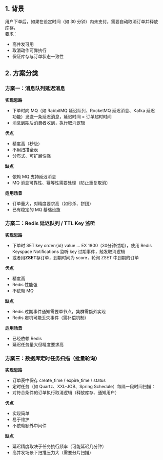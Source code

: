 ## 1. 背景
用户下单后，如果在设定时间（如 30 分钟）内未支付，需要自动取消订单并释放库存。  
要求：
- 高并发可用
- 取消动作可靠执行
- 保证库存与订单状态一致性

## 2. 方案分类

### 方案一：消息队列延迟消息
**实现思路**
- 下单时向 MQ（如 RabbitMQ 延迟队列、RocketMQ 延迟消息、Kafka 延迟功能）发送一条延迟消息，延迟时间 = 订单超时时间
- 消息到期后消费者收到，执行取消逻辑

**优点**
- 精度高（秒级）
- 不用扫描全表
- 分布式、可扩展性强

**缺点**
- 依赖 MQ 支持延迟消息
- MQ 消息可靠性、幂等性需要处理（防止重复取消）

**适用场景**
- 订单量大，对精度要求高（如秒杀、拼团）
- 已有稳定的 MQ 基础设施

### 方案二：Redis 延迟队列 / TTL Key 监听
**实现思路**
- 下单时 SET key order:{id} value ... EX 1800（30分钟过期），使用 Redis Keyspace Notifications 监听 key 过期事件，触发取消逻辑
- 或者用**ZSET**存订单，到期时间为 score，轮询 ZSET 中到期的订单

**优点**
- 精度高
- Redis 性能强
- 不依赖 MQ

**缺点**
- Redis 过期事件通知需要单节点，集群需额外实现
- Redis 宕机可能丢失事件（需补偿机制）

**适用场景**
- 已经依赖 Redis
- 延迟任务量大但精度要求高

### 方案三：数据库定时任务扫描（批量轮询）
**实现思路**
- 订单表中保存 create_time / expire_time / status
- 定时任务（如 Quartz、XXL-JOB、Spring Schedule）每隔一段时间扫描：
- 对符合条件的订单执行取消逻辑（释放库存、通知用户）

**优点**
- 实现简单
- 易于维护
- 不依赖额外中间件

**缺点**
- 延迟精度取决于任务执行频率（可能延迟几分钟）
- 高并发场景下扫描压力大（需要分片扫描）